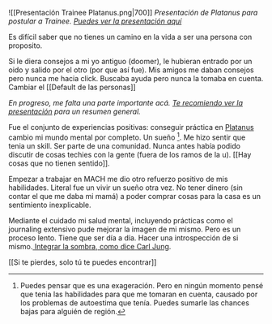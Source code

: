 ![[Presentación Trainee Platanus.png|700]]
*Presentación de Platanus para postular a Trainee. [Puedes ver la presentación aquí](https://docs.google.com/presentation/d/1UiPcVMRNiXyKvZCWVaZLnkx6R7XtfzwY8nQ776uYOEk/edit?usp=sharing)*

Es difícil saber que no tienes un camino en la vida a ser una persona con proposito. 
 
Si le diera consejos a mi yo antiguo (doomer), le hubieran entrado por un oido y salido por el otro (por que así fue). Mis amigos me daban consejos pero nunca me hacia click. Buscaba ayuda pero nunca la tomaba en cuenta. Cambiar el [[Default de las personas]]

*En progreso, me falta una parte importante acá. [Te recomiendo ver la presentación](https://docs.google.com/presentation/d/1UiPcVMRNiXyKvZCWVaZLnkx6R7XtfzwY8nQ776uYOEk/edit?usp=sharing) para un resumen general.*

Fue el conjunto de experiencias positivas: conseguir práctica en [Platanus](https://platan.us/) cambio mi mundo mental por completo. Un sueño [^1]. Me hizo sentir que tenia un skill. Ser parte de una comunidad. Nunca antes había podido discutir de cosas techies con la gente (fuera de los ramos de la u). [[Hay cosas que no tienen sentido]].

Empezar a trabajar en MACH me dio otro refuerzo positivo de mis habilidades. Literal fue un vivir un sueño otra vez. No tener dinero (sin contar el que me daba mi mamá) a poder comprar cosas para la casa es un sentimiento inexplicable.

Mediante el cuidado mi salud mental, incluyendo prácticas como el journaling extensivo pude mejorar la imagen de mi mismo. Pero es un proceso lento. Tiene que ser día a día. Hacer una introspección de si mismo.[ Integrar la sombra, como dice Carl Jung](https://en.wikipedia.org/wiki/Carl_Jung#Shadow). 

[[Si te pierdes, solo tú te puedes encontrar]]

[^1]:  Puedes pensar que es una exageración. Pero en ningún momento pensé que tenia las habilidades para que me tomaran en cuenta, causado por los problemas de autoestima que tenía. Puedes sumarle  las chances bajas para alguién de región.